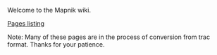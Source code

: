 Welcome to the Mapnik wiki.

[Pages listing](_pages)

Note: Many of these pages are in the process of conversion from trac format. Thanks for your patience.
